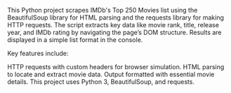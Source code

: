 This Python project scrapes IMDb's Top 250 Movies list using the BeautifulSoup library for HTML parsing and the requests library for making HTTP requests. The script extracts key data like movie rank, title, release year, and IMDb rating by navigating the page’s DOM structure. Results are displayed in a simple list format in the console.

Key features include:

HTTP requests with custom headers for browser simulation.
HTML parsing to locate and extract movie data.
Output formatted with essential movie details.
This project uses Python 3, BeautifulSoup, and requests.
